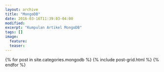```yaml
---
layout: archive
title: "MongoDB"
date: 2016-03-16T11:39:03-04:00
modified:
excerpt: "Kumpulan Artikel MongoDB"
tags: []
image:
  feature:
  teaser:
---
```


<div class="tiles">
{% for post in site.categories.mongodb %}
  {% include post-grid.html %}
{% endfor %}
</div><!-- /.tiles -->
